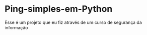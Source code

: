 # Ping-simples-em-Python
Esse é um projeto que eu fiz através de um curso de segurança da informação
